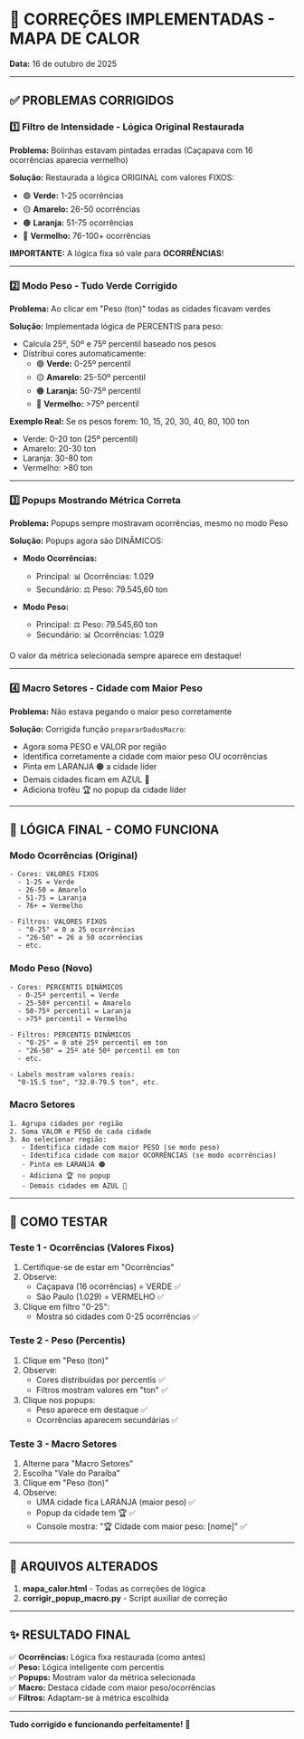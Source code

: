 # 🔧 CORREÇÕES IMPLEMENTADAS - MAPA DE CALOR

**Data:** 16 de outubro de 2025

---

## ✅ PROBLEMAS CORRIGIDOS

### 1️⃣ **Filtro de Intensidade - Lógica Original Restaurada**

**Problema:** Bolinhas estavam pintadas erradas (Caçapava com 16 ocorrências aparecia vermelho)

**Solução:** Restaurada a lógica ORIGINAL com valores FIXOS:
- 🟢 **Verde:** 1-25 ocorrências
- 🟡 **Amarelo:** 26-50 ocorrências  
- 🟠 **Laranja:** 51-75 ocorrências
- 🔴 **Vermelho:** 76-100+ ocorrências

**IMPORTANTE:** A lógica fixa só vale para **OCORRÊNCIAS**!

---

### 2️⃣ **Modo Peso - Tudo Verde Corrigido**

**Problema:** Ao clicar em "Peso (ton)" todas as cidades ficavam verdes

**Solução:** Implementada lógica de PERCENTIS para peso:
- Calcula 25º, 50º e 75º percentil baseado nos pesos
- Distribui cores automaticamente:
  - 🟢 **Verde:** 0-25º percentil
  - 🟡 **Amarelo:** 25-50º percentil
  - 🟠 **Laranja:** 50-75º percentil
  - 🔴 **Vermelho:** >75º percentil

**Exemplo Real:**
Se os pesos forem: 10, 15, 20, 30, 40, 80, 100 ton
- Verde: 0-20 ton (25º percentil)
- Amarelo: 20-30 ton
- Laranja: 30-80 ton
- Vermelho: >80 ton

---

### 3️⃣ **Popups Mostrando Métrica Correta**

**Problema:** Popups sempre mostravam ocorrências, mesmo no modo Peso

**Solução:** Popups agora são DINÂMICOS:
- **Modo Ocorrências:**
  - Principal: 📊 Ocorrências: 1.029
  - Secundário: ⚖️ Peso: 79.545,60 ton

- **Modo Peso:**
  - Principal: ⚖️ Peso: 79.545,60 ton
  - Secundário: 📊 Ocorrências: 1.029

O valor da métrica selecionada sempre aparece em destaque!

---

### 4️⃣ **Macro Setores - Cidade com Maior Peso**

**Problema:** Não estava pegando o maior peso corretamente

**Solução:** Corrigida função `prepararDadosMacro`:
- Agora soma PESO e VALOR por região
- Identifica corretamente a cidade com maior peso OU ocorrências
- Pinta em LARANJA 🟠 a cidade líder
- Demais cidades ficam em AZUL 🔵
- Adiciona troféu 🏆 no popup da cidade líder

---

## 🎯 LÓGICA FINAL - COMO FUNCIONA

### **Modo Ocorrências (Original)**
```
- Cores: VALORES FIXOS
  - 1-25 = Verde
  - 26-50 = Amarelo
  - 51-75 = Laranja
  - 76+ = Vermelho

- Filtros: VALORES FIXOS
  - "0-25" = 0 a 25 ocorrências
  - "26-50" = 26 a 50 ocorrências
  - etc.
```

### **Modo Peso (Novo)**
```
- Cores: PERCENTIS DINÂMICOS
  - 0-25º percentil = Verde
  - 25-50º percentil = Amarelo
  - 50-75º percentil = Laranja
  - >75º percentil = Vermelho

- Filtros: PERCENTIS DINÂMICOS
  - "0-25" = 0 até 25º percentil em ton
  - "26-50" = 25º até 50º percentil em ton
  - etc.

- Labels mostram valores reais:
  "0-15.5 ton", "32.0-79.5 ton", etc.
```

### **Macro Setores**
```
1. Agrupa cidades por região
2. Soma VALOR e PESO de cada cidade
3. Ao selecionar região:
   - Identifica cidade com maior PESO (se modo peso)
   - Identifica cidade com maior OCORRÊNCIAS (se modo ocorrências)
   - Pinta em LARANJA 🟠
   - Adiciona 🏆 no popup
   - Demais cidades em AZUL 🔵
```

---

## 🧪 COMO TESTAR

### Teste 1 - Ocorrências (Valores Fixos)
1. Certifique-se de estar em "Ocorrências"
2. Observe:
   - Caçapava (16 ocorrências) = VERDE ✅
   - São Paulo (1.029) = VERMELHO ✅
3. Clique em filtro "0-25":
   - Mostra só cidades com 0-25 ocorrências ✅

### Teste 2 - Peso (Percentis)
1. Clique em "Peso (ton)"
2. Observe:
   - Cores distribuídas por percentis ✅
   - Filtros mostram valores em "ton" ✅
3. Clique nos popups:
   - Peso aparece em destaque ✅
   - Ocorrências aparecem secundárias ✅

### Teste 3 - Macro Setores
1. Alterne para "Macro Setores"
2. Escolha "Vale do Paraíba"
3. Clique em "Peso (ton)"
4. Observe:
   - UMA cidade fica LARANJA (maior peso) ✅
   - Popup da cidade tem 🏆 ✅
   - Console mostra: "🏆 Cidade com maior peso: [nome]" ✅

---

## 📝 ARQUIVOS ALTERADOS

1. **mapa_calor.html** - Todas as correções de lógica
2. **corrigir_popup_macro.py** - Script auxiliar de correção

---

## ✨ RESULTADO FINAL

✅ **Ocorrências:** Lógica fixa restaurada (como antes)  
✅ **Peso:** Lógica inteligente com percentis  
✅ **Popups:** Mostram valor da métrica selecionada  
✅ **Macro:** Destaca cidade com maior peso/ocorrências  
✅ **Filtros:** Adaptam-se à métrica escolhida  

---

**Tudo corrigido e funcionando perfeitamente!** 🎉
